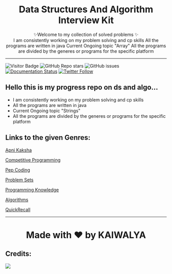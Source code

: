 <h1 align="center">
    Data Structures And Algorithm Interview Kit
</h1>

<p align="center">
    ✨Welcome to my collection of solved problems ✨
    <br />
    I am consistently working on my problem solving and cp skills
    All the programs are written in java
    Current Ongoing topic "Array"
    All the programs are divided by the generes or programs for the specific platform
</p>

***
![Visitor Badge](https://visitor-badge.laobi.icu/badge?page_id=kaiwalyakopakar.Data-Structures-And-Algorithm-Interview-Kit)
![GitHub Repo stars](https://img.shields.io/github/stars/kaiwalyakoparkar/Data-Structures-And-Algorithm-Interview-Kit?style=Stars)
![GitHub issues](https://img.shields.io/github/issues-raw/kaiwalyakoparkar/Data-Structures-And-Algorithm-Interview-Kit)
[![Documentation Status](https://readthedocs.org/projects/ansicolortags/badge/?version=latest)](http://ansicolortags.readthedocs.io/?badge=latest)
[![Twitter Follow](https://img.shields.io/twitter/follow/kaiwalya_13)](https://twitter.com/kaiwalya_13)

## Hello this is my progress repo on ds and algo...

- I am consistently working on my problem solving and cp skills
- All the programs are written in java
- Current Ongoing topic "Strings"
- All the programs are divided by the generes or programs for the specific platform


## Links to the given Genres:
[Apni Kaksha](https://github.com/kaiwalyakoparkar/Data-Structures-And-Algorithm-Interview-Kit/tree/main/Apni_Kaksha)

[Competitive Programming](https://github.com/kaiwalyakoparkar/Data-Structures-And-Algorithm-Interview-Kit/tree/main/Competitive_Programming)

[Pep Coding](https://github.com/kaiwalyakoparkar/Data-Structures-And-Algorithm-Interview-Kit/tree/main/Pep_Coding)

[Problem Sets](https://github.com/kaiwalyakoparkar/Data-Structures-And-Algorithm-Interview-Kit/tree/main/ProblemSets)

[Programming Knowledge](https://github.com/kaiwalyakoparkar/Data-Structures-And-Algorithm-Interview-Kit/tree/main/Programming_Knowledge)

[Algorithms](https://github.com/kaiwalyakoparkar/Data-Structures-And-Algorithm-Interview-Kit/tree/main/out/production/Algorithms)

[QuickRecall](https://github.com/kaiwalyakoparkar/Data-Structures-And-Algorithm-Interview-Kit/tree/main/QuickRecall)

***
<h1 align="center">Made with ❤️ by KAIWALYA </h1>
	

## Credits:
<a href="https://github.com/kaiwalyakoparkar/Data-Structures-And-Algorithm-Interview-Kit/graphs/contributors">
  <img src="https://contrib.rocks/image?repo=kaiwalyakoparkar/Data-Structures-And-Algorithm-Interview-Kit" />
</a>

